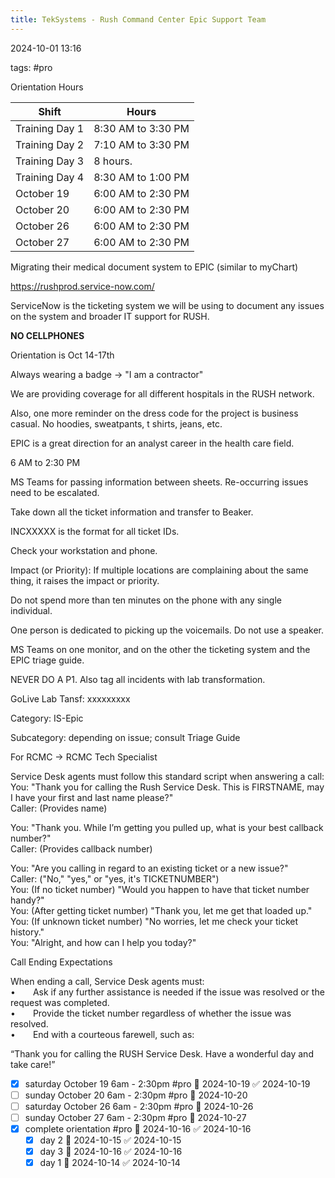 ```yaml
---
title: TekSystems - Rush Command Center Epic Support Team
---
```

2024-10-01 13:16

tags: #pro

Orientation Hours

| Shift          | Hours              |
| -------------- | ------------------ |
| Training Day 1 | 8:30 AM to 3:30 PM |
| Training Day 2 | 7:10 AM to 3:30 PM |
| Training Day 3 | 8 hours.           |
| Training Day 4 | 8:30 AM to 1:00 PM |
| October 19     | 6:00 AM to 2:30 PM |
| October 20     | 6:00 AM to 2:30 PM |
| October 26     | 6:00 AM to 2:30 PM |
| October 27     | 6:00 AM to 2:30 PM |

Migrating their medical document system to EPIC (similar to myChart)

https://rushprod.service-now.com/

ServiceNow is the ticketing system we will be using to document any issues on the system and broader IT support for RUSH.

**NO CELLPHONES**

Orientation is Oct 14-17th

Always wearing a badge -> "I am a contractor"

We are providing coverage for all different hospitals in the RUSH network.

Also, one more reminder on the dress code for the project is business casual. No hoodies, sweatpants, t shirts, jeans, etc.

EPIC is a great direction for an analyst career in the health care field. 

6 AM to 2:30 PM 

MS Teams for passing information between sheets. Re-occurring issues need to be escalated. 

Take down all the ticket information and transfer to Beaker. 

INCXXXXX is the format for all ticket IDs.

Check your workstation and phone.

Impact (or Priority): If multiple locations are complaining about the same thing, it raises the impact or priority.

Do not spend more than ten minutes on the phone with any single individual.

One person is dedicated to picking up the voicemails. Do not use a speaker. 

MS Teams on one monitor, and on the other the ticketing system and the EPIC triage guide.

NEVER DO A P1. Also tag all incidents with lab transformation.

GoLive Lab Tansf: xxxxxxxxx

Category: IS-Epic

Subcategory: depending on issue; consult Triage Guide

For RCMC -> RCMC Tech Specialist

Service Desk agents must follow this standard script when answering a call:  
You: "Thank you for calling the Rush Service Desk. This is FIRSTNAME, may I have your first and last name please?"   
Caller: (Provides name)   

You: "Thank you. While I’m getting you pulled up, what is your best callback number?"   
Caller: (Provides callback number)  

You: "Are you calling in regard to an existing ticket or a new issue?"   
Caller: ("No," "yes," or "yes, it's TICKETNUMBER")   
You: (If no ticket number) "Would you happen to have that ticket number handy?"   
You: (After getting ticket number) "Thank you, let me get that loaded up."   
You: (If unknown ticket number) "No worries, let me check your ticket history."   
You: "Alright, and how can I help you today?" 

Call Ending Expectations

When ending a call, Service Desk agents must:  
•  Ask if any further assistance is needed if the issue was resolved or the request was completed.  
•  Provide the ticket number regardless of whether the issue was resolved.  
•  End with a courteous farewell, such as:  

“Thank you for calling the RUSH Service Desk. Have a wonderful day and take care!”

- [x] saturday October 19 6am - 2:30pm #pro 📅 2024-10-19 ✅ 2024-10-19
- [ ] sunday October 20 6am - 2:30pm #pro 📅 2024-10-20 
- [ ] saturday October 26 6am - 2:30pm #pro 📅 2024-10-26 
- [ ] sunday October 27 6am - 2:30pm #pro 📅 2024-10-27 
- [x] complete orientation #pro 📅 2024-10-16 ✅ 2024-10-16
	- [x] day 2 📅 2024-10-15 ✅ 2024-10-15
	- [x] day 3 📅 2024-10-16 ✅ 2024-10-16
	- [x] day 1 📅 2024-10-14 ✅ 2024-10-14
